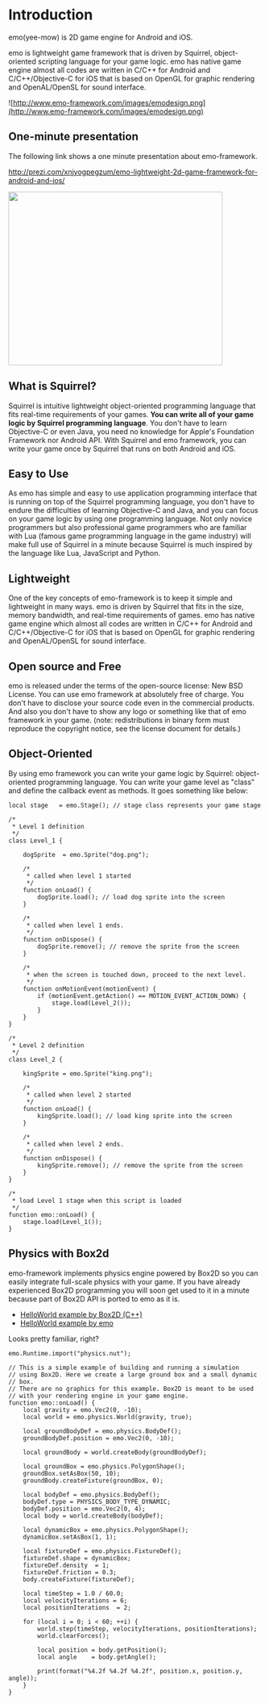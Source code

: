 # Introduction #

emo(yee-mow) is 2D game engine for Android and iOS.

emo is lightweight game framework that is driven by Squirrel, object-oriented scripting language for your game logic. emo has native game engine almost all codes are written in C/C++ for Android and C/C++/Objective-C for iOS that is based on OpenGL for graphic rendering and OpenAL/OpenSL for sound interface.

![http://www.emo-framework.com/images/emodesign.png](http://www.emo-framework.com/images/emodesign.png)

## One-minute presentation ##
The following link shows a one minute presentation about emo-framework.

http://prezi.com/xnjyogpegzum/emo-lightweight-2d-game-framework-for-android-and-ios/

<a href='http://www.youtube.com/watch?feature=player_embedded&v=iCaaik7OlW8' target='_blank'><img src='http://img.youtube.com/vi/iCaaik7OlW8/0.jpg' width='425' height=344 /></a>

## What is Squirrel? ##

Squirrel is intuitive lightweight object-oriented programming language that fits real-time requirements of your games. **You can write all of your game logic by Squirrel programming language**. You don't have to learn Objective-C or even Java, you need no knowledge for Apple's Foundation Framework nor Android API. With Squirrel and emo framework, you can write your game once by Squirrel that runs on both Android and iOS.

## Easy to Use ##

As emo has simple and easy to use application programming interface that is running on top of the Squirrel programming language, you don't have to endure the difficulties of learning Objective-C and Java, and you can focus on your game logic by using one programming language. Not only novice programmers but also professional game programmers who are familiar with Lua (famous game programming language in the game industry) will make full use of Squirrel in a minute because Squirrel is much inspired by the language like Lua, JavaScript and Python.

## Lightweight ##

One of the key concepts of emo-framework is to keep it simple and lightweight in many ways. emo is driven by Squirrel that fits in the size, memory bandwidth, and real-time requirements of games. emo has native game engine which almost all codes are written in C/C++ for Android and C/C++/Objective-C for iOS that is based on OpenGL for graphic rendering and OpenAL/OpenSL for sound interface.

## Open source and Free ##

emo is released under the terms of the open-source license: New BSD License. You can use emo framework at absolutely free of charge. You don't have to disclose your source code even in the commercial products. And also you don't have to show any logo or something like that of emo framework in your game. (note: redistributions in binary form must reproduce the copyright notice, see the license document for details.)


## Object-Oriented ##

By using emo framework you can write your game logic by Squirrel: object-oriented programming language. You can write your game level as "class" and define the callback event as methods. It goes something like below:

```
local stage   = emo.Stage(); // stage class represents your game stage

/*
 * Level 1 definition
 */
class Level_1 {

    dogSprite  = emo.Sprite("dog.png");

    /*
     * called when level 1 started
     */
    function onLoad() {
        dogSprite.load(); // load dog sprite into the screen
    }

    /*
     * called when level 1 ends.
     */
    function onDispose() {
        dogSprite.remove(); // remove the sprite from the screen
    }

    /*
     * when the screen is touched down, proceed to the next level.
     */
    function onMotionEvent(motionEvent) {
        if (motionEvent.getAction() == MOTION_EVENT_ACTION_DOWN) {
            stage.load(Level_2());
        }
    }
}

/*
 * Level 2 definition
 */
class Level_2 {

    kingSprite = emo.Sprite("king.png");

    /*
     * called when level 2 started
     */
    function onLoad() {
        kingSprite.load(); // load king sprite into the screen
    }

    /*
     * called when level 2 ends.
     */
    function onDispose() {
        kingSprite.remove(); // remove the sprite from the screen
    }
}

/*
 * load Level 1 stage when this script is loaded
 */
function emo::onLoad() {
    stage.load(Level_1());
}
```

## Physics with Box2d ##

emo-framework implements physics engine powered by Box2D so you can easily integrate full-scale physics with your game. If you have already experienced Box2D programming you will soon get used to it in a minute because part of Box2D API is ported to emo as it is.

  * [HelloWorld example by Box2D (C++)](http://code.google.com/p/box2d/source/browse/trunk/Box2D/HelloWorld/HelloWorld.cpp)
  * [HelloWorld example by emo](http://code.google.com/p/emo-framework/source/browse/trunk/iOS-Examples/Resources/box2d_helloworld.nut)

Looks pretty familiar, right?

```
emo.Runtime.import("physics.nut");

// This is a simple example of building and running a simulation
// using Box2D. Here we create a large ground box and a small dynamic
// box.
// There are no graphics for this example. Box2D is meant to be used
// with your rendering engine in your game engine.
function emo::onLoad() {
    local gravity = emo.Vec2(0, -10);
    local world = emo.physics.World(gravity, true);
    
    local groundBodyDef = emo.physics.BodyDef();
    groundBodyDef.position = emo.Vec2(0, -10);
    
    local groundBody = world.createBody(groundBodyDef);
    
    local groundBox = emo.physics.PolygonShape();
    groundBox.setAsBox(50, 10);
    groundBody.createFixture(groundBox, 0);

    local bodyDef = emo.physics.BodyDef();
    bodyDef.type = PHYSICS_BODY_TYPE_DYNAMIC;
    bodyDef.position = emo.Vec2(0, 4);
    local body = world.createBody(bodyDef);
    
    local dynamicBox = emo.physics.PolygonShape();
    dynamicBox.setAsBox(1, 1);
    
    local fixtureDef = emo.physics.FixtureDef();
    fixtureDef.shape = dynamicBox;
    fixtureDef.density  = 1;
    fixtureDef.friction = 0.3;
    body.createFixture(fixtureDef);
    
    local timeStep = 1.0 / 60.0;
    local velocityIterations = 6;
    local positionIterations  = 2;
    
    for (local i = 0; i < 60; ++i) {
        world.step(timeStep, velocityIterations, positionIterations);
        world.clearForces();
        
        local position = body.getPosition();
        local angle    = body.getAngle();
        
        print(format("%4.2f %4.2f %4.2f", position.x, position.y, angle));
    }
}
```